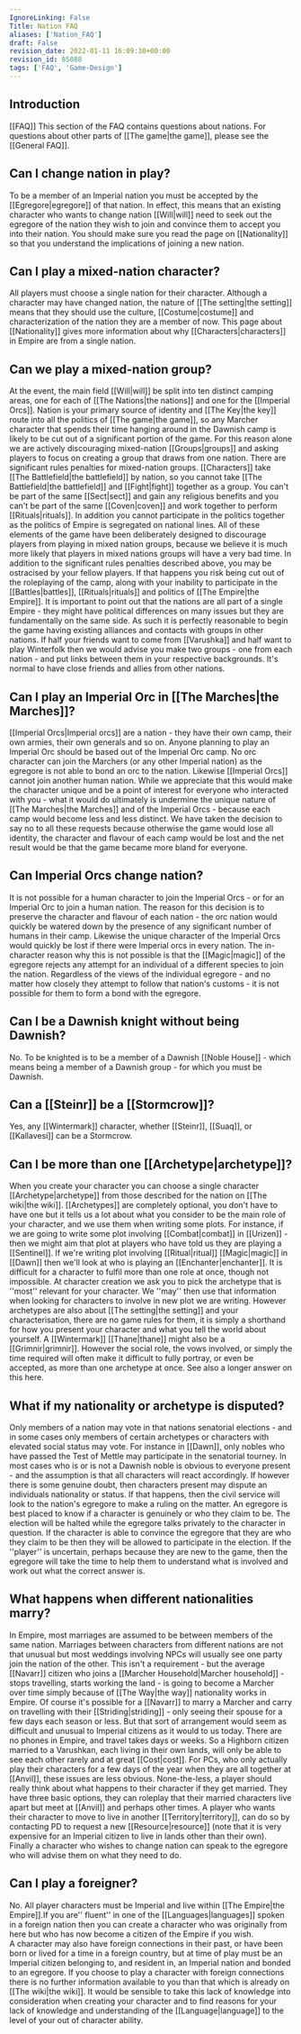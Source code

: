 ```yaml
---
IgnoreLinking: False
Title: Nation FAQ
aliases: ['Nation_FAQ']
draft: False
revision_date: 2022-01-11 16:09:30+00:00
revision_id: 85088
tags: ['FAQ', 'Game-Design']
---
```


## Introduction
[[FAQ]]
This section of the FAQ contains questions about nations. For questions about other parts of [[The game|the game]], please see the [[General FAQ]].
## Can I change nation in play?
To be a member of an Imperial nation you must be accepted by the [[Egregore|egregore]] of that nation. In effect, this means that an existing character who wants to change nation [[Will|will]] need to seek out the egregore of the nation they wish to join and convince them to accept you into their nation. You should make sure you read the page on [[Nationality]] so that you understand the implications of joining a new nation.
## Can I play a mixed-nation character?
All players must choose a single nation for their character. Although a character may have changed nation, the nature of [[The setting|the setting]] means that they should use the culture, [[Costume|costume]] and characterization of the nation they are a member of now. This page about [[Nationality]] gives more information about why [[Characters|characters]] in Empire are from a single nation.
## Can we play a mixed-nation group?
At the event, the main field [[Will|will]] be split into ten distinct camping areas, one for each of [[The Nations|the nations]] and one for the [[Imperial Orcs]]. Nation is your primary source of identity and [[The Key|the key]] route into all the politics of [[The game|the game]], so any Marcher character that spends their time hanging around in the Dawnish camp is likely to be cut out of a significant portion of the game. For this reason alone we are actively discouraging mixed-nation [[Groups|groups]] and asking players to focus on creating a group that draws from one nation.
There are significant rules penalties for mixed-nation groups. [[Characters]] take [[The Battlefield|the battlefield]] by nation, so you cannot take [[The Battlefield|the battlefield]] and [[Fight|fight]] together as a group. You can't be part of the same [[Sect|sect]] and gain any religious benefits and you can't be part of the same [[Coven|coven]] and work together to perform [[Rituals|rituals]]. In addition you cannot participate in the politics together as the politics of Empire is segregated on national lines.
All of these elements of the game have been deliberately designed to discourage players from playing in mixed nation groups, because we believe it is much more likely that players in mixed nations groups will have a very bad time. In addition to the significant rules penalties described above, you may be ostracised by your fellow players. If that happens you risk being cut out of the roleplaying of the camp, along with your inability to participate in the [[Battles|battles]], [[Rituals|rituals]] and politics of [[The Empire|the Empire]].
It is important to point out that the nations are all part of a single Empire - they might have political differences on many issues but they are fundamentally on the same side. As such it is perfectly reasonable to begin the game having existing alliances and contacts with groups in other nations. If half your friends want to come from [[Varushka]] and half want to play Winterfolk then we would advise you make two groups - one from each nation - and put links between them in your respective backgrounds. It's normal to have close friends and allies from other nations.
## Can I play an Imperial Orc in [[The Marches|the Marches]]?
[[Imperial Orcs|Imperial orcs]] are a nation - they have their own camp, their own armies, their own generals and so on. Anyone planning to play an Imperial Orc should be based out of the Imperial Orc camp. No orc character can join the Marchers (or any other Imperial nation) as the egregore is not able to bond an orc to the nation. Likewise [[Imperial Orcs]] cannot join another human nation.
While we appreciate that this would make the character unique and be a point of interest for everyone who interacted with you - what it would do ultimately is undermine the unique nature of [[The Marches|the Marches]] and of the Imperial Orcs - because each camp would become less and less distinct. We have taken the decision to say no to all these requests because otherwise the game would lose all identity, the character and flavour of each camp would be lost and the net result would be that the game became more bland for everyone.
## Can Imperial Orcs change nation?
It is not possible for a human character to join the Imperial Orcs - or for an Imperial Orc to join a human nation. The reason for this decision is to preserve the character and flavour of each nation - the orc nation would quickly be watered down by the presence of any significant number of humans in their camp. Likewise the unique character of the Imperial Orcs would quickly be lost if there were Imperial orcs in every nation.
The in-character reason why this is not possible is that the [[Magic|magic]] of the egregore rejects any attempt for an individual of a different species to join the nation. Regardless of the views of the individual egregore - and no matter how closely they attempt to follow that nation's customs - it is not possible for them to form a bond with the egregore.
## Can I be a Dawnish knight without being Dawnish?
No. To be knighted is to be a member of a Dawnish [[Noble House]] - which means being a member of a Dawnish group - for which you must be Dawnish.
## Can a [[Steinr]] be a [[Stormcrow]]?
Yes, any [[Wintermark]] character, whether [[Steinr]], [[Suaq]], or [[Kallavesi]] can be a Stormcrow.
## Can I be more than one [[Archetype|archetype]]?
When you create your character you can choose a single character [[Archetype|archetype]] from those described for the nation on [[The wiki|the wiki]]. [[Archetypes]] are completely optional, you don't have to have one but it tells us a lot about what you consider to be the main role of your character, and we use them when writing some plots. For instance, if we are going to write some plot involving [[Combat|combat]] in [[Urizen]] - then we might aim that plot at players who have told us they are playing a [[Sentinel]]. If we're writing plot involving [[Ritual|ritual]] [[Magic|magic]] in [[Dawn]] then we'll look at who is playing an [[Enchanter|enchanter]].
It is difficult for a character to fulfil more than one role at once, though not impossible. At character creation we ask you to pick the archetype that is ''most'' relevant for your character. We ''may'' then use that information when looking for characters to involve in new plot we are writing. However archetypes are also about [[The setting|the setting]] and your characterisation, there are no game rules for them, it is simply a shorthand for how you present your character and what you tell the world about yourself. A [[Wintermark]] [[Thane|thane]] might also be a [[Grimnir|grimnir]]. However the social role, the vows involved, or simply the time required will often make it difficult to fully portray, or even be accepted, as more than one archetype at once.
See also a longer answer on this here.
## What if my nationality or archetype is disputed?
Only members of a nation may vote in that nations senatorial elections - and in some cases only members of certain archetypes or characters with elevated social status may vote. For instance in [[Dawn]], only nobles who have passed the Test of Mettle may participate in the senatorial tourney. In most cases who is or is not a Dawnish noble is obvious to everyone present - and the assumption is that all characters will react accordingly. If however there is some genuine doubt, then characters present may dispute an individuals nationality or status.
If that happens, then the civil service will look to the nation's egregore to make a ruling on the matter. An egregore is best placed to know if a character is genuinely or who they claim to be. The election will be halted while the egregore talks privately to the character in question. If the character is able to convince the egregore that they are who they claim to be then they will be allowed to participate in the election. If the ''player'' is uncertain, perhaps because they are new to the game, then the egregore will take the time to help them to understand what is involved and work out what the correct answer is.
## What happens when different nationalities marry?
In Empire, most marriages are assumed to be between members of the same nation. Marriages between characters from different nations are not that unusual but most weddings involving NPCs will usually see one party join the nation of the other. This isn't a requirement - but the average [[Navarr]] citizen who joins a [[Marcher Household|Marcher household]] - stops travelling, starts working the land - is going to become a Marcher over time simply because of [[The Way|the way]] nationality works in Empire. Of course it's possible for a [[Navarr]] to marry a Marcher and carry on travelling with their [[Striding|striding]] - only seeing their spouse for a few days each season or less. But that sort of arrangement would seem as difficult and unusual to Imperial citizens as it would to us today. There are no phones in Empire, and travel takes days or weeks. So a Highborn citizen married to a Varushkan, each living in their own lands, will only be able to see each other rarely and at great [[Cost|cost]].
For PCs, who only actually play their characters for a few days of the year when they are all together at [[Anvil]], these issues are less obvious. None-the-less, a player should really think about what happens to their character if they get married. They have three basic options, they can roleplay that their married characters live apart but meet at [[Anvil]] and perhaps other times. A player who wants their character to move to live in another [[Territory|territory]], can do so by contacting PD to request a new [[Resource|resource]] (note that it is very expensive for an Imperial citizen to live in lands other than their own). Finally a character who wishes to change nation can speak to the egregore who will advise them on what they need to do.
## Can I play a foreigner?
No. All player characters must be Imperial and live within [[The Empire|the Empire]].If you are'' fluent'' in one of the [[Languages|languages]] spoken in a foreign nation then you can create a character who was originally from here but who has now become a citizen of the Empire if you wish.  
A character may also have foreign connections in their past, or have been born or lived for a time in a foreign country, but at time of play must be an Imperial citizen belonging to, and resident in, an Imperial nation and bonded to an egregore. If you choose to play a character with foreign connections there is no further information available to you than that which is already on [[The wiki|the wiki]]. It would be sensible to take this lack of knowledge into consideration when creating your character and to find reasons for your lack of knowledge and understanding of the [[Language|language]] to the level of your out of character ability.